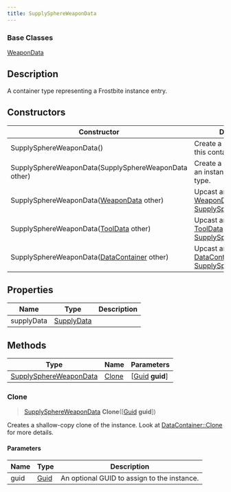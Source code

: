```yaml
---
title: SupplySphereWeaponData
---
```

### Base Classes

[WeaponData](WeaponData)

## Description

A container type representing a Frostbite instance entry.

## Constructors

| Constructor                                                                       | Description                                                                                                                         |
| --------------------------------------------------------------------------------- | ----------------------------------------------------------------------------------------------------------------------------------- |
| SupplySphereWeaponData()                                                          | Create a new instance of this container type.                                                                                       |
| SupplySphereWeaponData(SupplySphereWeaponData other)                              | Create a reference copy of an instance of the same type.                                                                            |
| SupplySphereWeaponData([WeaponData](WeaponData) other)                            | Upcast an instance of type [WeaponData](WeaponData) to [SupplySphereWeaponData](SupplySphereWeaponData).                            |
| SupplySphereWeaponData([ToolData](ToolData) other)                                | Upcast an instance of type [ToolData](ToolData) to [SupplySphereWeaponData](SupplySphereWeaponData).                                |
| SupplySphereWeaponData([DataContainer](/vext/ref/shared/class/datacontainer) other) | Upcast an instance of type [DataContainer](/vext/ref/shared/class/datacontainer) to [SupplySphereWeaponData](SupplySphereWeaponData). |

## Properties

| Name       | Type                     | Description |
| ---------- | ------------------------ | ----------- |
| supplyData | [SupplyData](SupplyData) |             |

## Methods

| Type                                             | Name            | Parameters                                     |
| ------------------------------------------------ | --------------- | ---------------------------------------------- |
| [SupplySphereWeaponData](SupplySphereWeaponData) | [Clone](#clone) | \[[Guid](/vext/ref/shared/class/guid) **guid**\] |

### Clone

> [SupplySphereWeaponData](SupplySphereWeaponData) **Clone**(\[[Guid](/vext/ref/shared/class/guid) **guid**\])

Creates a shallow-copy clone of the instance. Look at [DataContainer::Clone](/vext/ref/shared/class/datacontainer#clone) for more details.

#### Parameters

| Name | Type         | Description                                 |
| ---- | ------------ | ------------------------------------------- |
| guid | [Guid](Guid) | An optional GUID to assign to the instance. |

